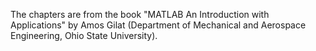 The chapters are from the book "MATLAB An Introduction with Applications" by Amos Gilat (Department of Mechanical and Aerospace Engineering, Ohio State University).
